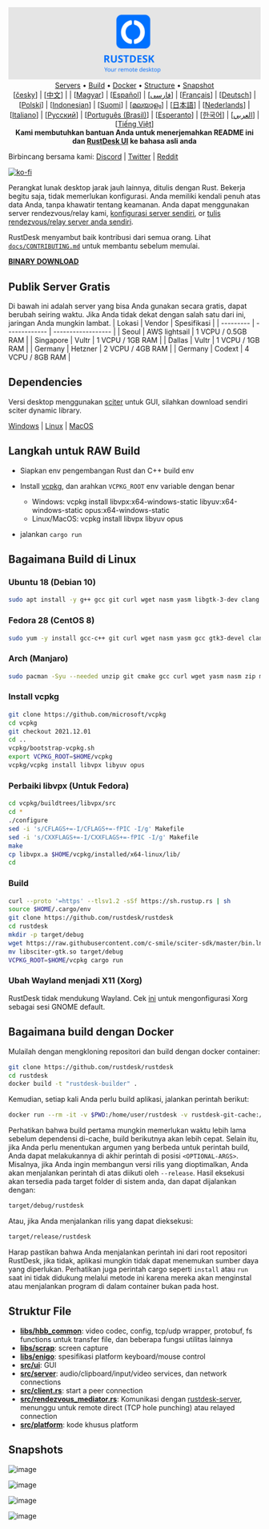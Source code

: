 <p align="center">
  <img src="logo-header.svg" alt="RustDesk - Your remote desktop"><br>
  <a href="#free-public-servers">Servers</a> •
  <a href="#raw-steps-to-build">Build</a> •
  <a href="#how-to-build-with-docker">Docker</a> •
  <a href="#file-structure">Structure</a> •
  <a href="#snapshot">Snapshot</a><br>
  [<a href="docs/README-CS.md">česky</a>] | [<a href="docs/README-ZH.md">中文</a>] | | [<a href="docs/README-HU.md">Magyar</a>] | [<a href="docs/README-ES.md">Español</a>] | [<a href="docs/README-FA.md">فارسی</a>] | [<a href="docs/README-FR.md">Français</a>] | [<a href="docs/README-DE.md">Deutsch</a>] | [<a href="docs/README-PL.md">Polski</a>] | [<a href="docs/README-ID.md">Indonesian</a>] | [<a href="docs/README-FI.md">Suomi</a>] | [<a href="docs/README-ML.md">മലയാളം</a>] | [<a href="docs/README-JP.md">日本語</a>] | [<a href="docs/README-NL.md">Nederlands</a>] | [<a href="docs/README-IT.md">Italiano</a>] | [<a href="docs/README-RU.md">Русский</a>] | [<a href="docs/README-PTBR.md">Português (Brasil)</a>] | [<a href="docs/README-EO.md">Esperanto</a>] | [<a href="docs/README-KR.md">한국어</a>] | [<a href="docs/README-AR.md">العربي</a>] | [<a href="docs/README-VN.md">Tiếng Việt</a>]<br>
  <b>Kami membutuhkan bantuan Anda untuk menerjemahkan README ini dan <a href="https://github.com/rustdesk/rustdesk/tree/master/src/lang">RustDesk UI</a> ke bahasa asli anda</b>
</p>

Birbincang bersama kami: [Discord](https://discord.gg/nDceKgxnkV) | [Twitter](https://twitter.com/rustdesk) | [Reddit](https://www.reddit.com/r/rustdesk)

[![ko-fi](https://ko-fi.com/img/githubbutton_sm.svg)](https://ko-fi.com/I2I04VU09)

Perangkat lunak desktop jarak jauh lainnya, ditulis dengan Rust. Bekerja begitu saja, tidak memerlukan konfigurasi. Anda memiliki kendali penuh atas data Anda, tanpa khawatir tentang keamanan. Anda dapat menggunakan server rendezvous/relay kami, [konfigurasi server sendiri](https://rustdesk.com/server), or [tulis rendezvous/relay server anda sendiri](https://github.com/rustdesk/rustdesk-server-demo).

RustDesk menyambut baik kontribusi dari semua orang. Lihat [`docs/CONTRIBUTING.md`](docs/CONTRIBUTING.md) untuk membantu sebelum memulai.

[**BINARY DOWNLOAD**](https://github.com/rustdesk/rustdesk/releases)

## Publik Server Gratis

Di bawah ini adalah server yang bisa Anda gunakan secara gratis, dapat berubah seiring waktu. Jika Anda tidak dekat dengan salah satu dari ini, jaringan Anda mungkin lambat.
| Lokasi | Vendor | Spesifikasi |
| --------- | ------------- | ------------------ |
| Seoul | AWS lightsail | 1 VCPU / 0.5GB RAM |
| Singapore | Vultr | 1 VCPU / 1GB RAM |
| Dallas | Vultr | 1 VCPU / 1GB RAM |
| Germany | Hetzner | 2 VCPU / 4GB RAM |
| Germany | Codext | 4 VCPU / 8GB RAM |

## Dependencies

Versi desktop menggunakan [sciter](https://sciter.com/) untuk GUI, silahkan download sendiri sciter dynamic library.

[Windows](https://raw.githubusercontent.com/c-smile/sciter-sdk/master/bin.win/x64/sciter.dll) |
[Linux](https://raw.githubusercontent.com/c-smile/sciter-sdk/master/bin.lnx/x64/libsciter-gtk.so) |
[MacOS](https://raw.githubusercontent.com/c-smile/sciter-sdk/master/bin.osx/libsciter.dylib)

## Langkah untuk RAW Build

- Siapkan env pengembangan Rust dan C++ build env

- Install [vcpkg](https://github.com/microsoft/vcpkg), dan arahkan `VCPKG_ROOT` env variable dengan benar

  - Windows: vcpkg install libvpx:x64-windows-static libyuv:x64-windows-static opus:x64-windows-static
  - Linux/MacOS: vcpkg install libvpx libyuv opus

- jalankan `cargo run`

## Bagaimana Build di Linux

### Ubuntu 18 (Debian 10)

```sh
sudo apt install -y g++ gcc git curl wget nasm yasm libgtk-3-dev clang libxcb-randr0-dev libxdo-dev libxfixes-dev libxcb-shape0-dev libxcb-xfixes0-dev libasound2-dev libpulse-dev cmake
```

### Fedora 28 (CentOS 8)

```sh
sudo yum -y install gcc-c++ git curl wget nasm yasm gcc gtk3-devel clang libxcb-devel libxdo-devel libXfixes-devel pulseaudio-libs-devel cmake alsa-lib-devel
```

### Arch (Manjaro)

```sh
sudo pacman -Syu --needed unzip git cmake gcc curl wget yasm nasm zip make pkg-config clang gtk3 xdotool libxcb libxfixes alsa-lib pulseaudio
```

### Install vcpkg

```sh
git clone https://github.com/microsoft/vcpkg
cd vcpkg
git checkout 2021.12.01
cd ..
vcpkg/bootstrap-vcpkg.sh
export VCPKG_ROOT=$HOME/vcpkg
vcpkg/vcpkg install libvpx libyuv opus
```

### Perbaiki libvpx (Untuk Fedora)

```sh
cd vcpkg/buildtrees/libvpx/src
cd *
./configure
sed -i 's/CFLAGS+=-I/CFLAGS+=-fPIC -I/g' Makefile
sed -i 's/CXXFLAGS+=-I/CXXFLAGS+=-fPIC -I/g' Makefile
make
cp libvpx.a $HOME/vcpkg/installed/x64-linux/lib/
cd
```

### Build

```sh
curl --proto '=https' --tlsv1.2 -sSf https://sh.rustup.rs | sh
source $HOME/.cargo/env
git clone https://github.com/rustdesk/rustdesk
cd rustdesk
mkdir -p target/debug
wget https://raw.githubusercontent.com/c-smile/sciter-sdk/master/bin.lnx/x64/libsciter-gtk.so
mv libsciter-gtk.so target/debug
VCPKG_ROOT=$HOME/vcpkg cargo run
```

### Ubah Wayland menjadi X11 (Xorg)

RustDesk tidak mendukung Wayland. Cek [ini](https://docs.fedoraproject.org/en-US/quick-docs/configuring-xorg-as-default-gnome-session/) untuk mengonfigurasi Xorg sebagai sesi GNOME default.

## Bagaimana build dengan Docker

Mulailah dengan mengkloning repositori dan build dengan docker container:

```sh
git clone https://github.com/rustdesk/rustdesk
cd rustdesk
docker build -t "rustdesk-builder" .
```

Kemudian, setiap kali Anda perlu build aplikasi, jalankan perintah berikut:

```sh
docker run --rm -it -v $PWD:/home/user/rustdesk -v rustdesk-git-cache:/home/user/.cargo/git -v rustdesk-registry-cache:/home/user/.cargo/registry -e PUID="$(id -u)" -e PGID="$(id -g)" rustdesk-builder
```

Perhatikan bahwa build pertama mungkin memerlukan waktu lebih lama sebelum dependensi di-cache, build berikutnya akan lebih cepat. Selain itu, jika Anda perlu menentukan argumen yang berbeda untuk perintah build, Anda dapat melakukannya di akhir perintah di posisi `<OPTIONAL-ARGS>`. Misalnya, jika Anda ingin membangun versi rilis yang dioptimalkan, Anda akan menjalankan perintah di atas diikuti oleh `--release`. Hasil eksekusi akan tersedia pada target folder di sistem anda, dan dapat dijalankan dengan:

```sh
target/debug/rustdesk
```

Atau, jika Anda menjalankan rilis yang dapat dieksekusi:

```sh
target/release/rustdesk
```

Harap pastikan bahwa Anda menjalankan perintah ini dari root repositori RustDesk, jika tidak, aplikasi mungkin tidak dapat menemukan sumber daya yang diperlukan. Perhatikan juga perintah cargo seperti `install` atau `run` saat ini tidak didukung melalui metode ini karena mereka akan menginstal atau menjalankan program di dalam container bukan pada host.

## Struktur File

- **[libs/hbb_common](https://github.com/rustdesk/rustdesk/tree/master/libs/hbb_common)**: video codec, config, tcp/udp wrapper, protobuf, fs functions untuk transfer file, dan beberapa fungsi utilitas lainnya
- **[libs/scrap](https://github.com/rustdesk/rustdesk/tree/master/libs/scrap)**: screen capture
- **[libs/enigo](https://github.com/rustdesk/rustdesk/tree/master/libs/enigo)**: spesifikasi platform keyboard/mouse control
- **[src/ui](https://github.com/rustdesk/rustdesk/tree/master/src/ui)**: GUI
- **[src/server](https://github.com/rustdesk/rustdesk/tree/master/src/server)**: audio/clipboard/input/video services, dan network connections
- **[src/client.rs](https://github.com/rustdesk/rustdesk/tree/master/src/client.rs)**: start a peer connection
- **[src/rendezvous_mediator.rs](https://github.com/rustdesk/rustdesk/tree/master/src/rendezvous_mediator.rs)**: Komunikasi dengan [rustdesk-server](https://github.com/rustdesk/rustdesk-server), menunggu untuk remote direct (TCP hole punching) atau relayed connection
- **[src/platform](https://github.com/rustdesk/rustdesk/tree/master/src/platform)**: kode khusus platform

## Snapshots

![image](https://user-images.githubusercontent.com/71636191/113112362-ae4deb80-923b-11eb-957d-ff88daad4f06.png)

![image](https://user-images.githubusercontent.com/71636191/113112619-f705a480-923b-11eb-911d-97e984ef52b6.png)

![image](https://user-images.githubusercontent.com/71636191/113112857-3fbd5d80-923c-11eb-9836-768325faf906.png)

![image](https://user-images.githubusercontent.com/71636191/135385039-38fdbd72-379a-422d-b97f-33df71fb1cec.png)
